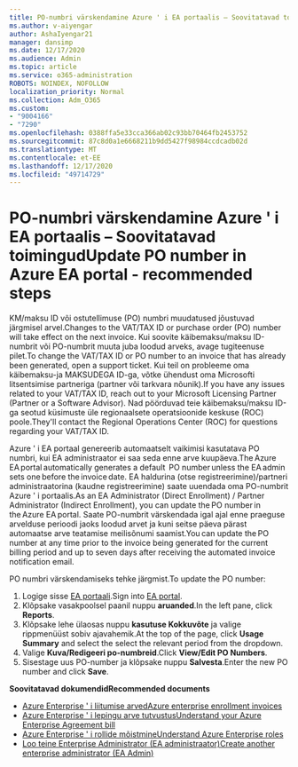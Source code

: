 ```yaml
---
title: PO-numbri värskendamine Azure ' i EA portaalis – Soovitatavad toimingud
ms.author: v-aiyengar
author: AshaIyengar21
manager: dansimp
ms.date: 12/17/2020
ms.audience: Admin
ms.topic: article
ms.service: o365-administration
ROBOTS: NOINDEX, NOFOLLOW
localization_priority: Normal
ms.collection: Adm_O365
ms.custom:
- "9004166"
- "7290"
ms.openlocfilehash: 0388ffa5e33cca366ab02c93bb70464fb2453752
ms.sourcegitcommit: 87c8d0a1e6668211b9dd5427f98984ccdcadb02d
ms.translationtype: MT
ms.contentlocale: et-EE
ms.lasthandoff: 12/17/2020
ms.locfileid: "49714729"
---
```

# <a name="update-po-number-in-azure-ea-portal---recommended-steps"></a><span data-ttu-id="18a9f-102">PO-numbri värskendamine Azure ' i EA portaalis – Soovitatavad toimingud</span><span class="sxs-lookup"><span data-stu-id="18a9f-102">Update PO number in Azure EA portal - recommended steps</span></span>

<span data-ttu-id="18a9f-103">KM/maksu ID või ostutellimuse (PO) numbri muudatused jõustuvad järgmisel arvel.</span><span class="sxs-lookup"><span data-stu-id="18a9f-103">Changes to the VAT/TAX ID or purchase order (PO) number will take effect on the next invoice.</span></span> <span data-ttu-id="18a9f-104">Kui soovite käibemaksu/maksu ID-numbrit või PO-numbrit muuta juba loodud arveks, avage tugiteenuse pilet.</span><span class="sxs-lookup"><span data-stu-id="18a9f-104">To change the VAT/TAX ID or PO number to an invoice that has already been generated, open a support ticket.</span></span> <span data-ttu-id="18a9f-105">Kui teil on probleeme oma käibemaksu-ja MAKSUDEGA ID-ga, võtke ühendust oma Microsofti litsentsimise partneriga (partner või tarkvara nõunik).</span><span class="sxs-lookup"><span data-stu-id="18a9f-105">If you have any issues related to your VAT/TAX ID, reach out to your Microsoft Licensing Partner (Partner or a Software Advisor).</span></span> <span data-ttu-id="18a9f-106">Nad pöörduvad teie käibemaksu/maksu ID-ga seotud küsimuste üle regionaalsete operatsioonide keskuse (ROC) poole.</span><span class="sxs-lookup"><span data-stu-id="18a9f-106">They'll contact the Regional Operations Center (ROC) for questions regarding your VAT/TAX ID.</span></span> 

<span data-ttu-id="18a9f-107">Azure ' i EA portaal genereerib automaatselt vaikimisi kasutatava PO numbri, kui EA administraator ei saa seda enne arve kuupäeva.</span><span class="sxs-lookup"><span data-stu-id="18a9f-107">The Azure EA portal automatically generates a default  PO number unless the EA admin sets one before the invoice date.</span></span> <span data-ttu-id="18a9f-108">EA haldurina (otse registreerimine)/partneri administraatorina (kaudne registreerimine) saate uuendada oma PO-numbrit Azure ' i portaalis.</span><span class="sxs-lookup"><span data-stu-id="18a9f-108">As an EA Administrator (Direct Enrollment) / Partner Administrator (Indirect Enrollment), you can update the PO number in the Azure EA portal.</span></span> <span data-ttu-id="18a9f-109">Saate PO-numbrit värskendada igal ajal enne praeguse arvelduse perioodi jaoks loodud arvet ja kuni seitse päeva pärast automaatse arve teatamise meilisõnumi saamist.</span><span class="sxs-lookup"><span data-stu-id="18a9f-109">You can update the PO number at any time prior to the invoice being generated for the current billing period and up to seven days after receiving the automated invoice notification email.</span></span>    

<span data-ttu-id="18a9f-110">PO numbri värskendamiseks tehke järgmist.</span><span class="sxs-lookup"><span data-stu-id="18a9f-110">To update the PO number:</span></span>

1. <span data-ttu-id="18a9f-111">Logige sisse [EA portaali](https://ea.azure.com/).</span><span class="sxs-lookup"><span data-stu-id="18a9f-111">Sign into [EA portal](https://ea.azure.com/).</span></span>
1. <span data-ttu-id="18a9f-112">Klõpsake vasakpoolsel paanil nuppu **aruanded**.</span><span class="sxs-lookup"><span data-stu-id="18a9f-112">In the left pane, click **Reports**.</span></span>
1. <span data-ttu-id="18a9f-113">Klõpsake lehe ülaosas nuppu **kasutuse Kokkuvõte** ja valige rippmenüüst sobiv ajavahemik.</span><span class="sxs-lookup"><span data-stu-id="18a9f-113">At the top of the page, click **Usage Summary** and select the select the relevant period from the dropdown.</span></span>
1. <span data-ttu-id="18a9f-114">Valige **Kuva/Redigeeri po-numbreid**.</span><span class="sxs-lookup"><span data-stu-id="18a9f-114">Click **View/Edit PO Numbers**.</span></span>
1. <span data-ttu-id="18a9f-115">Sisestage uus PO-number ja klõpsake nuppu **Salvesta**.</span><span class="sxs-lookup"><span data-stu-id="18a9f-115">Enter the new PO number and click **Save**.</span></span>

<span data-ttu-id="18a9f-116">**Soovitatavad dokumendid**</span><span class="sxs-lookup"><span data-stu-id="18a9f-116">**Recommended documents**</span></span> 

- [<span data-ttu-id="18a9f-117">Azure Enterprise ' i liitumise arved</span><span class="sxs-lookup"><span data-stu-id="18a9f-117">Azure enterprise enrollment invoices</span></span>](https://docs.microsoft.com/azure/billing/billing-ea-portal-enrollment-invoices) 
- [<span data-ttu-id="18a9f-118">Azure Enterprise ' i lepingu arve tutvustus</span><span class="sxs-lookup"><span data-stu-id="18a9f-118">Understand your Azure Enterprise Agreement bill</span></span>](https://docs.microsoft.com/azure/billing/billing-understand-your-bill-ea)  
- [<span data-ttu-id="18a9f-119">Azure Enterprise ' i rollide mõistmine</span><span class="sxs-lookup"><span data-stu-id="18a9f-119">Understand Azure Enterprise roles</span></span>](https://docs.microsoft.com/azure/billing/billing-understand-your-bill-ea) 
- [<span data-ttu-id="18a9f-120">Loo teine Enterprise Administrator (EA administraator)</span><span class="sxs-lookup"><span data-stu-id="18a9f-120">Create another enterprise administrator (EA Admin)</span></span>](https://docs.microsoft.com/azure/cost-management-billing/manage/ea-portal-administration#create-another-enterprise-administrator) 
